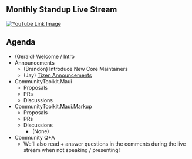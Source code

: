 ## Monthly Standup Live Stream

[![YouTube Link Image](https://github.com/CommunityToolkit/Maui/assets/13558917/ea92116e-82a1-44d7-aae4-db42f57347f0)](https://www.youtube.com/watch?v=fk-ulpaKKtU)


## Agenda

- (Gerald) Welcome / Intro
- Announcements
  - (Brandon) Introduce New Core Maintainers
  - (Jay) [Tizen Announcements](https://github.com/JoonghyunCho/CommunityToolkit.Maui/wiki/5-Mins-of-Tizen,-July-2023-Standup)
- CommunityToolkit.Maui
  - Proposals
  - PRs
  - Discussions
- CommunityToolkit.Maui.Markup
  - Proposals
  - PRs
  - Discussions
    - (None)
- Community Q+A
  - We'll also read + answer questions in the comments during the live stream when not speaking / presenting!
